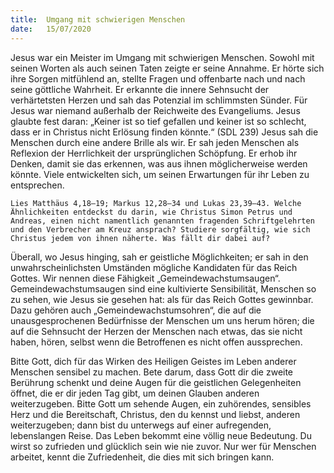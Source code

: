 ```yaml
---
title:  Umgang mit schwierigen Menschen
date:   15/07/2020
---
```


Jesus war ein Meister im Umgang mit schwierigen Menschen. Sowohl mit seinen Worten als auch seinen Taten zeigte er seine Annahme. Er hörte sich ihre Sorgen mitfühlend an, stellte Fragen und offenbarte nach und nach seine göttliche Wahrheit. Er erkannte die innere Sehnsucht der verhärtetsten Herzen und sah das Potenzial im schlimmsten Sünder. Für Jesus war niemand außerhalb der Reichweite des Evangeliums. Jesus glaubte fest daran: „Keiner ist so tief gefallen und keiner ist so schlecht, dass er in Christus nicht Erlösung finden könnte.“ (SDL 239) Jesus sah die Menschen durch eine andere Brille als wir. Er sah jeden Menschen als Reflexion der Herrlichkeit der ursprünglichen Schöpfung. Er erhob ihr Denken, damit sie das erkennen, was aus ihnen möglicherweise werden könnte. Viele entwickelten sich, um seinen Erwartungen für ihr Leben zu entsprechen.

`Lies Matthäus 4,18–19; Markus 12,28–34 und Lukas 23,39–43. Welche Ähnlichkeiten entdeckst du darin, wie Christus Simon Petrus und Andreas, einen nicht namentlich genannten fragenden Schriftgelehrten und den Verbrecher am Kreuz ansprach? Studiere sorgfältig, wie sich Christus jedem von ihnen näherte. Was fällt dir dabei auf?`

Überall, wo Jesus hinging, sah er geistliche Möglichkeiten; er sah in den unwahrscheinlichsten Umständen mögliche Kandidaten für das Reich Gottes. Wir nennen diese Fähigkeit „Gemeindewachstumsaugen“. Gemeindewachstumsaugen sind eine kultivierte Sensibilität, Menschen so zu sehen, wie Jesus sie gesehen hat: als für das Reich Gottes gewinnbar. Dazu gehören auch „Gemeindewachstumsohren“, die auf die unausgesprochenen Bedürfnisse der Menschen um uns herum hören; die auf die Sehnsucht der Herzen der Menschen nach etwas, das sie nicht haben, hören, selbst wenn die Betroffenen es nicht offen aussprechen.

Bitte Gott, dich für das Wirken des Heiligen Geistes im Leben anderer Menschen sensibel zu machen. Bete darum, dass Gott dir die zweite Berührung schenkt und deine Augen für die geistlichen Gelegenheiten öffnet, die er dir jeden Tag gibt, um deinen Glauben anderen weiterzugeben. Bitte Gott um sehende Augen, ein zuhörendes, sensibles Herz und die Bereitschaft, Christus, den du kennst und liebst, anderen weiterzugeben; dann bist du unterwegs auf einer aufregenden, lebenslangen Reise. Das Leben bekommt eine völlig neue Bedeutung. Du wirst so zufrieden und glücklich sein wie nie zuvor. Nur wer für Menschen arbeitet, kennt die Zufriedenheit, die dies mit sich bringen kann.